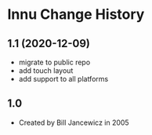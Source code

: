 Innu Change History
====================

1.1 (2020-12-09)
----------------
* migrate to public repo
* add touch layout
* add support to all platforms

1.0
--------------
* Created by Bill Jancewicz in 2005

